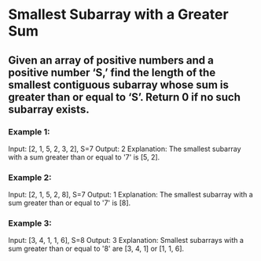 # Smallest Subarray with a Greater Sum

## Given an array of positive numbers and a positive number ‘S,’ find the length of the smallest contiguous subarray whose sum is greater than or equal to ‘S’. Return 0 if no such subarray exists.

### Example 1:

Input: [2, 1, 5, 2, 3, 2], S=7
Output: 2
Explanation: The smallest subarray with a sum greater than or equal to '7' is [5, 2].

### Example 2:

Input: [2, 1, 5, 2, 8], S=7
Output: 1
Explanation: The smallest subarray with a sum greater than or equal to '7' is [8].

### Example 3:

Input: [3, 4, 1, 1, 6], S=8
Output: 3
Explanation: Smallest subarrays with a sum greater than or equal to '8' are [3, 4, 1]
or [1, 1, 6].
